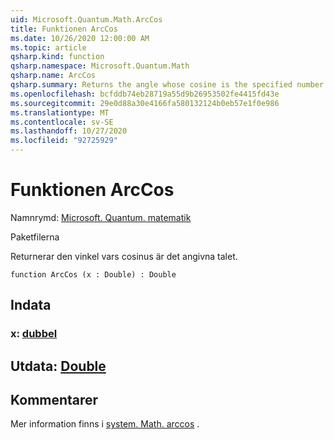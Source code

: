 ```yaml
---
uid: Microsoft.Quantum.Math.ArcCos
title: Funktionen ArcCos
ms.date: 10/26/2020 12:00:00 AM
ms.topic: article
qsharp.kind: function
qsharp.namespace: Microsoft.Quantum.Math
qsharp.name: ArcCos
qsharp.summary: Returns the angle whose cosine is the specified number.
ms.openlocfilehash: bcfddb74eb28719a55d9b26953502fe4415fd43e
ms.sourcegitcommit: 29e0d88a30e4166fa580132124b0eb57e1f0e986
ms.translationtype: MT
ms.contentlocale: sv-SE
ms.lasthandoff: 10/27/2020
ms.locfileid: "92725929"
---
```

# <a name="arccos-function"></a>Funktionen ArcCos

Namnrymd: [Microsoft. Quantum. matematik](xref:Microsoft.Quantum.Math)

Paketfilerna [](https://nuget.org/packages/)


Returnerar den vinkel vars cosinus är det angivna talet.

```qsharp
function ArcCos (x : Double) : Double
```


## <a name="input"></a>Indata

### <a name="x--double"></a>x: [dubbel](xref:microsoft.quantum.lang-ref.double)





## <a name="output--double"></a>Utdata: [Double](xref:microsoft.quantum.lang-ref.double)



## <a name="remarks"></a>Kommentarer

Mer information finns i [system. Math. arccos](https://docs.microsoft.com/dotnet/api/system.math.acos) .
